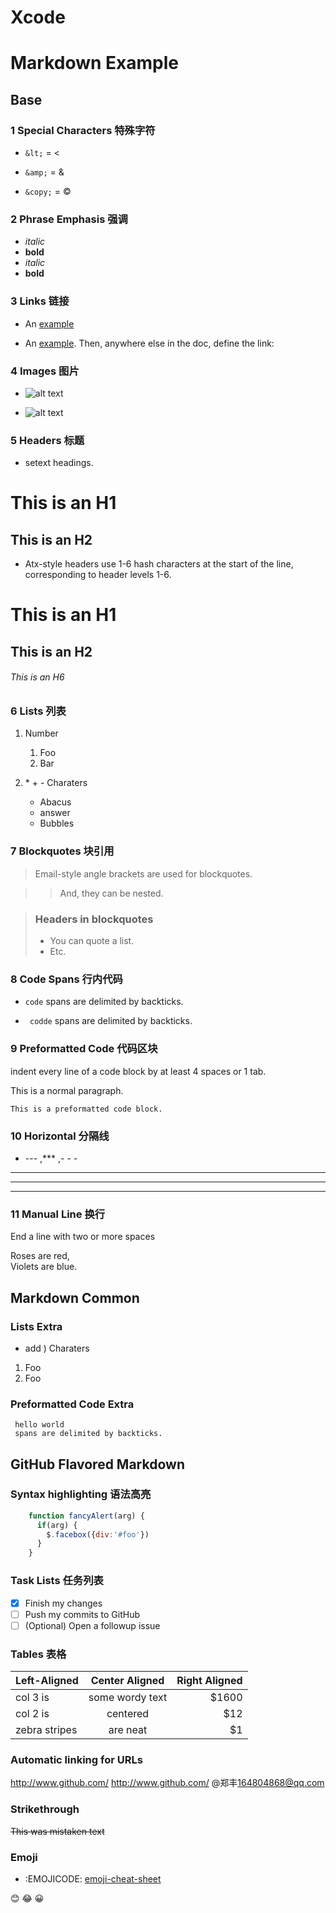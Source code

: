 # Xcode

Markdown Example
=======

Base
-----

### 1 Special Characters 特殊字符

* `&lt;`  = &lt;

* `&amp;`  =  &amp;

* `&copy;`  = &copy;

### 2 Phrase Emphasis 强调

+ *italic*   
+ **bold**  
+ _italic_  
+ __bold__

### 3 Links 链接

* An [example](https://spec.commonmark.org "Title")

* An [example][id]. Then, anywhere else in the doc, define the link: 

  [id]: https://spec.commonmark.org  "Title"

### 4 Images 图片

* ![alt text](http://img4.duitang.com/uploads/item/201508/19/20150819131018_vYPyR.thumb.224_0.png "Title")

* ![alt text][img]  

   [img]: http://img4.duitang.com/uploads/item/201508/19/20150819131018_vYPyR.thumb.224_0.png "Title"

### 5 Headers  标题

* setext headings.

This is an H1
===========

This is an H2
-------------

* Atx-style headers use 1-6 hash characters at the start of the line, corresponding to header levels 1-6.

# This is an H1

## This is an H2

###### This is an H6
    
### 6 Lists 列表

1. Number  
    1.  Foo  
    2.  Bar

2. \* \+ \- Charaters  
    * Abacus  
    + answer  
    - Bubbles

### 7 Blockquotes 块引用

> Email-style angle brackets
> are used for blockquotes.

> > And, they can be nested.

> ### Headers in blockquotes
> 
> * You can quote a list.
> * Etc.

### 8 Code  Spans 行内代码

* `code`  spans are delimited by backticks.

* ``` codde```  spans are delimited by backticks.

### 9 Preformatted Code  代码区块

indent every line of a code block by at least 4 spaces or 1 tab.

This is a normal paragraph.

    This is a preformatted code block.

### 10 Horizontal 分隔线

*  \--- ,\***  ,\- - -

---   
***  
- - -

### 11 Manual Line 换行

End a line with two or more spaces

Roses are red,   
Violets are blue.

Markdown Common
-----

###  Lists Extra

* add ) Charaters
1)  Foo  
1)  Foo  

### Preformatted Code Extra

 ```
  hello world
  spans are delimited by backticks.
```  

GitHub Flavored Markdown
-----

### Syntax highlighting 语法高亮

```javascript
    function fancyAlert(arg) {
      if(arg) {
        $.facebox({div:'#foo'})
      }
    }
```
### Task Lists  任务列表

- [x] Finish my changes
- [ ] Push my commits to GitHub
- [ ] \(Optional) Open a followup issue

### Tables 表格

| Left-Aligned | Center Aligned | Right Aligned |   
| :------------ |:---------------:| -----:|   
| col 3 is | some wordy text | $1600 |  
| col 2 is | centered | $12 |   
| zebra stripes | are neat | $1 |  

### Automatic linking for URLs

http://www.github.com/
<http://www.github.com/>
@郑丰<164804868@qq.com>

### Strikethrough

 ~~This was mistaken text~~

### Emoji

* :EMOJICODE: [emoji-cheat-sheet](http://emoji-cheat-sheet.com/)

:blush:
:joy:
:grinning:

